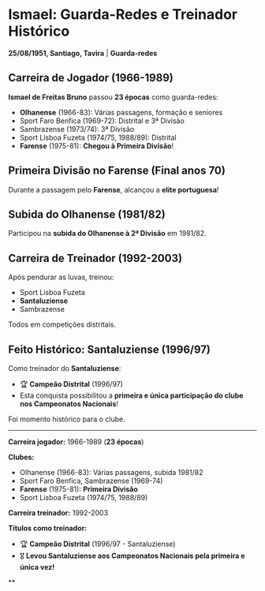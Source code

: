 # Ismael: Guarda-Redes e Treinador Histórico

**25/08/1951, Santiago, Tavira** | **Guarda-redes**

## Carreira de Jogador (1966-1989)

**Ismael de Freitas Bruno** passou **23 épocas** como guarda-redes:

- **Olhanense** (1966-83): Várias passagens, formação e seniores
- Sport Faro Benfica (1969-72): Distrital e 3ª Divisão
- Sambrazense (1973/74): 3ª Divisão
- Sport Lisboa Fuzeta (1974/75, 1988/89): Distrital
- **Farense** (1975-81): **Chegou à Primeira Divisão**!

## Primeira Divisão no Farense (Final anos 70)

Durante a passagem pelo **Farense**, alcançou a **elite portuguesa**!

## Subida do Olhanense (1981/82)

Participou na **subida do Olhanense à 2ª Divisão** em 1981/82.

## Carreira de Treinador (1992-2003)

Após pendurar as luvas, treinou:
- Sport Lisboa Fuzeta
- **Santaluziense**
- Sambrazense

Todos em competições distritais.

## Feito Histórico: Santaluziense (1996/97)

Como treinador do **Santaluziense**:
- 🏆 **Campeão Distrital** (1996/97)
- Esta conquista possibilitou a **primeira e única participação do clube nos Campeonatos Nacionais**!

Foi momento histórico para o clube.

---

**Carreira jogador:** 1966-1989 (**23 épocas**)

**Clubes:**
- Olhanense (1966-83): Várias passagens, subida 1981/82
- Sport Faro Benfica, Sambrazense (1969-74)
- **Farense** (1975-81): **Primeira Divisão**
- Sport Lisboa Fuzeta (1974/75, 1988/89)

**Carreira treinador:** 1992-2003

**Títulos como treinador:**
- 🏆 **Campeão Distrital** (1996/97 - Santaluziense)
- 🎖️ **Levou Santaluziense aos Campeonatos Nacionais pela primeira e única vez!**

**